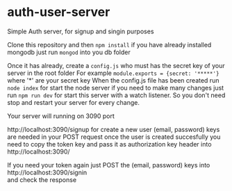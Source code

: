 # auth-user-server
Simple Auth server, for signup and singin purposes

Clone this repository and then `npm install`
if you have already installed mongodb just run `mongod` into you db folder

Once it has already, create a `config.js` who must has the secret key of your server in the root folder
For example `module.exports = {secret: '*****'}` where '*' are your secret key
When the config.js file has been created run `node index` for start the node server 
if you need to make many changes just run `npm run dev` for start this server with a watch listener.
So you don't need stop and restart your server for every change.

Your server will running on 3090 port

http://localhost:3090/signup for create a new user (email, password) keys are needed in your POST request
once the user is created succesfully you need to copy the token key and pass it as authorization key header 
into http://localhost:3090/ 

If you need your token again just POST the (email, password) keys into http://localhost:3090/signin  
and check the response

